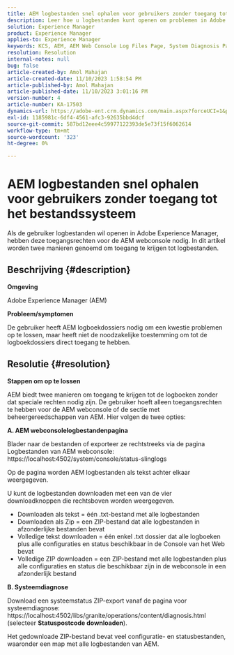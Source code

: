 ```yaml
---
title: AEM logbestanden snel ophalen voor gebruikers zonder toegang tot het bestandssysteem
description: Leer hoe u logbestanden kunt openen om problemen in Adobe Experience Manager op te lossen. U hebt toegangsrechten voor de AEM webconsole nodig.
solution: Experience Manager
product: Experience Manager
applies-to: Experience Manager
keywords: KCS, AEM, AEM Web Console Log Files Page, System Diagnosis Page
resolution: Resolution
internal-notes: null
bug: false
article-created-by: Amol Mahajan
article-created-date: 11/10/2023 1:58:54 PM
article-published-by: Amol Mahajan
article-published-date: 11/10/2023 3:01:16 PM
version-number: 4
article-number: KA-17503
dynamics-url: https://adobe-ent.crm.dynamics.com/main.aspx?forceUCI=1&pagetype=entityrecord&etn=knowledgearticle&id=3ef38345-d17f-ee11-8179-6045bd006704
exl-id: 1185981c-6df4-4561-afc3-92635bbd4dcf
source-git-commit: 587bd12eee4c59977122393de5e73f15f6062614
workflow-type: tm+mt
source-wordcount: '323'
ht-degree: 0%

---
```


# AEM logbestanden snel ophalen voor gebruikers zonder toegang tot het bestandssysteem


Als de gebruiker logbestanden wil openen in Adobe Experience Manager, hebben deze toegangsrechten voor de AEM webconsole nodig. In dit artikel worden twee manieren genoemd om toegang te krijgen tot logbestanden.

## Beschrijving {#description}


<b>Omgeving</b>

Adobe Experience Manager (AEM)

<b>Probleem/symptomen</b>

De gebruiker heeft AEM logboekdossiers nodig om een kwestie problemen op te lossen, maar heeft niet de noodzakelijke toestemming om tot de logboekdossiers direct toegang te hebben.


## Resolutie {#resolution}


<b>Stappen om op te lossen</b>

AEM biedt twee manieren om toegang te krijgen tot de logboeken zonder dat speciale rechten nodig zijn. De gebruiker hoeft alleen toegangsrechten te hebben voor de AEM webconsole of de sectie met beheergereedschappen van AEM. Hier volgen de twee opties:

<b>A. AEM webconsolelogbestandenpagina</b>

Blader naar de bestanden of exporteer ze rechtstreeks via de pagina Logbestanden van AEM webconsole: https://localhost:4502/system/console/status-slinglogs

Op de pagina worden AEM logbestanden als tekst achter elkaar weergegeven.

U kunt de logbestanden downloaden met een van de vier downloadknoppen die rechtsboven worden weergegeven.

- Downloaden als tekst = één .txt-bestand met alle logbestanden
- Downloaden als Zip = een ZIP-bestand dat alle logbestanden in afzonderlijke bestanden bevat
- Volledige tekst downloaden = één enkel .txt dossier dat alle logboeken plus alle configuraties en status beschikbaar in de Console van het Web bevat
- Volledige ZIP downloaden = een ZIP-bestand met alle logbestanden plus alle configuraties en status die beschikbaar zijn in de webconsole in een afzonderlijk bestand


<b>B. Systeemdiagnose</b>

Download een systeemstatus ZIP-export vanaf de pagina voor systeemdiagnose: https://localhost:4502/libs/granite/operations/content/diagnosis.html (selecteer <b>Statuspostcode downloaden</b>).

Het gedownloade ZIP-bestand bevat veel configuratie- en statusbestanden, waaronder een map met alle logbestanden van AEM.
